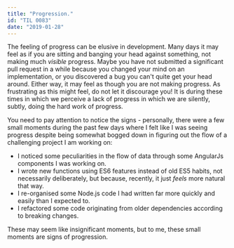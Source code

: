 ```yaml
---
title: "Progression."
id: "TIL 0083"
date: "2019-01-28"
---
```


The feeling of progress can be elusive in development. Many days it may feel as if you are sitting and banging your head against something, not making much *visible* progress. Maybe you have not submitted a significant pull request in a while because you changed your mind on an implementation, or you discovered a bug you can't quite get your head around. Either way, it may feel as though you are not making progress. As frustrating as this might feel, do not let it discourage you! It is during these times in which we perceive a lack of progress in which we are silently, subtly, doing the hard work of progress. 


You need to pay attention to notice the signs - personally, there were a few small moments during the past few days where I felt like I was seeing progress despite being somewhat bogged down in figuring out the flow of a challenging project I am working on: 

* I noticed some peculiarities in the flow of data through some AngularJs components I was working on. 
* I wrote new functions using ES6 features instead of old ES5 habits, not necessarily deliberately, but because, recently, it just *feels* more natural that way.  
* I re-organised some Node.js code I had written far more quickly and easily than I expected to. 
* I refactored some code originating from older dependencies according to breaking changes.


These may seem like insignificant moments, but to me, these small moments are signs of progression. 